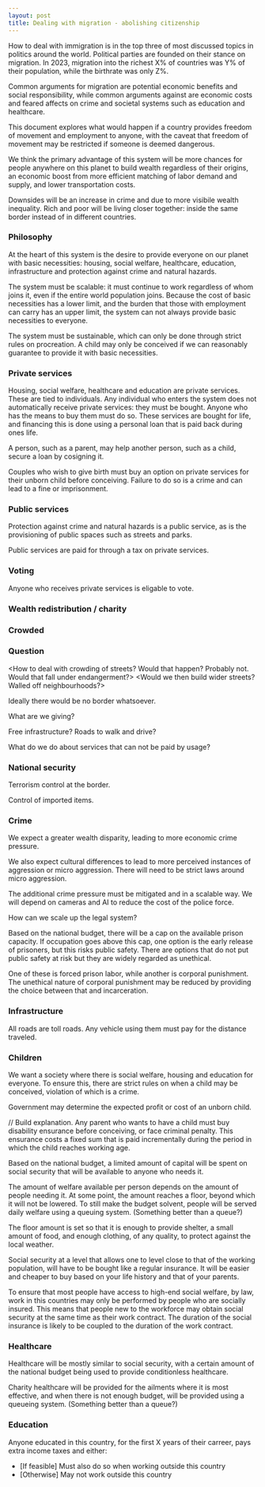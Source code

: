 ```yaml
---
layout: post
title: Dealing with migration - abolishing citizenship
---
```


How to deal with immigration is in the top three of most discussed topics in politics around the world. Political parties are founded on their stance on migration. In 2023, migration into the richest X% of countries was Y% of their population, while the birthrate was only Z%.

Common arguments for migration are potential economic benefits and social responsibility, while common arguments against are economic costs and feared affects on crime and societal systems such as education and healthcare.

This document explores what would happen if a country provides freedom of movement and employment to anyone, with the caveat that freedom of movement may be restricted if someone is deemed dangerous.

We think the primary advantage of this system will be more chances for people anywhere on this planet to build wealth regardless of their origins, an economic boost from more efficient matching of labor demand and supply, and lower transportation costs.

Downsides will be an increase in crime and due to more visibile wealth inequality. Rich and poor will be living closer together: inside the same border instead of in different countries.

### Philosophy
At the heart of this system is the desire to provide everyone on our planet with basic necessities: housing, social welfare, healthcare, education, infrastructure and protection against crime and natural hazards.

The system must be scalable: it must continue to work regardless of whom joins it, even if the entire world population joins. Because the cost of basic necessities has a lower limit, and the burden that those with employment can carry has an upper limit, the system can not always provide basic necessities to everyone.

The system must be sustainable, which can only be done through strict rules on procreation. A child may only be conceived if we can reasonably guarantee to provide it with basic necessities.

### Private services
Housing, social welfare, healthcare and education are private services. These are tied to individuals. Any individual who enters the system does not automatically receive private services: they must be bought. Anyone who has the means to buy them must do so. These services are bought for life, and financing this is done using a personal loan that is paid back during ones life.

A person, such as a parent, may help another person, such as a child, secure a loan by cosigning it.

Couples who wish to give birth must buy an option on private services for their unborn child before conceiving. Failure to do so is a crime and can lead to a fine or imprisonment.

### Public services
Protection against crime and natural hazards is a public service, as is the provisioning of public spaces such as streets and parks.

Public services are paid for through a tax on private services.

### Voting
Anyone who receives private services is eligable to vote.

### Wealth redistribution / charity



### Crowded

### Question
<How to deal with crowding of streets? Would that happen? Probably not. Would that fall under endangerment?>
<Would we then build wider streets? Walled off neighbourhoods?>

Ideally there would be no border whatsoever.

What are we giving?

Free infrastructure? Roads to walk and drive?

What do we do about services that can not be paid by usage?


### National security

Terrorism control at the border.

Control of imported items.

### Crime
We expect a greater wealth disparity, leading to more economic crime pressure.

We also expect cultural differences to lead to more perceived instances of aggression or micro aggression. There will need to be strict laws around micro aggression.

The additional crime pressure must be mitigated and in a scalable way. We will depend on cameras and AI to reduce the cost of the police force.

How can we scale up the legal system?

Based on the national budget, there will be a cap on the available prison capacity. If occupation goes above this cap, one option is the early release of prisoners, but this risks public safety. There are options that do not put public safety at risk but they are widely regarded as unethical.

One of these is forced prison labor, while another is corporal punishment. The unethical nature of corporal punishment may be reduced by providing the choice between that and incarceration.


### Infrastructure
All roads are toll roads. Any vehicle using them must pay for the distance traveled.


### Children
We want a society where there is social welfare, housing and education for everyone. To ensure this, there are strict rules on when a child may be conceived, violation of which is a crime.

Government may determine the expected profit or cost of an unborn child. 



// Build explanation.
Any parent who wants to have a child must buy disability ensurance before conceiving, or face criminal penalty. This ensurance costs a fixed sum that is paid incrementally during the period in which the child reaches working age.


Based on the national budget, a limited amount of capital will be spent on social security that will be available to anyone who needs it.

The amount of welfare available per person depends on the amount of people needing it. At some point, the amount reaches a floor, beyond which it will not be lowered. To still make the budget solvent, people will be served daily welfare using a queuing system. (Something better than a queue?)

The floor amount is set so that it is enough to provide shelter, a small amount of food, and enough clothing, of any quality, to protect against the local weather.

Social security at a level that allows one to level close to that of the working population, will have to be bought like a regular insurance. It will be easier and cheaper to buy based on your life history and that of your parents.

To ensure that most people have access to high-end social welfare, by law, work in this countries may only be performed by people who are socially insured. This means that people new to the workforce may obtain social security at the same time as their work contract. The duration of the social insurance is likely to be coupled to the duration of the work contract.

### Healthcare
Healthcare will be mostly similar to social security, with a certain amount of the national budget being used to provide conditionless healthcare.

Charity healthcare will be provided for the ailments where it is most effective, and when there is not enough budget, will be provided using a queueing system. (Something better than a queue?)

### Education
Anyone educated in this country, for the first X years of their carreer, pays extra income taxes and either:
- [If feasible] Must also do so when working outside this country
- [Otherwise] May not work outside this country
